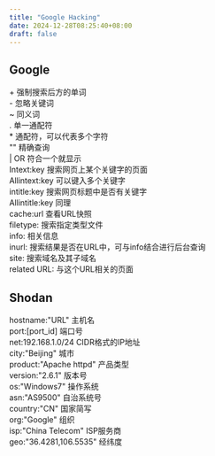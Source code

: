 ```yaml
---
title: "Google Hacking"
date: 2024-12-28T08:25:40+08:00
draft: false
---
```


## Google

\+ 强制搜索后方的单词  
\- 忽略关键词  
~ 同义词  
. 单一通配符  
\* 通配符，可以代表多个字符  
"" 精确查询  
| OR 符合一个就显示  
Intext:key 搜索网页上某个关键字的页面  
Allintext:key 可以键入多个关键字  
intitle:key 搜索网页标题中是否有关键字  
Allintitle:key 同理  
cache:url 查看URL快照  
filetype: 搜索指定类型文件  
info: 相关信息  
inurl: 搜索结果是否在URL中，可与info结合进行后台查询  
site: 搜索域名及其子域名  
related URL: 与这个URL相关的页面  

## Shodan

hostname:"URL" 主机名  
port:[port_id] 端口号  
net:192.168.1.0/24 CIDR格式的IP地址  
city:"Beijing" 城市  
product:"Apache httpd" 产品类型  
version:"2.6.1" 版本号  
os:"Windows7" 操作系统  
asn:"AS9500" 自治系统号  
country:"CN" 国家简写  
org:"Google" 组织  
isp:"China Telecom" ISP服务商  
geo:"36.4281,106.5535" 经纬度  